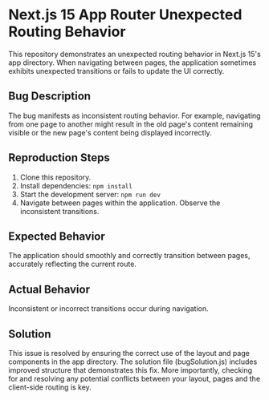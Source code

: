 # Next.js 15 App Router Unexpected Routing Behavior

This repository demonstrates an unexpected routing behavior in Next.js 15's app directory.  When navigating between pages, the application sometimes exhibits unexpected transitions or fails to update the UI correctly.

## Bug Description

The bug manifests as inconsistent routing behavior. For example, navigating from one page to another might result in the old page's content remaining visible or the new page's content being displayed incorrectly.

## Reproduction Steps

1. Clone this repository.
2. Install dependencies: `npm install`
3. Start the development server: `npm run dev`
4. Navigate between pages within the application.  Observe the inconsistent transitions.

## Expected Behavior

The application should smoothly and correctly transition between pages, accurately reflecting the current route.

## Actual Behavior

Inconsistent or incorrect transitions occur during navigation.

## Solution

This issue is resolved by ensuring the correct use of the layout and page components in the app directory. The solution file (bugSolution.js) includes improved structure that demonstrates this fix.  More importantly, checking for and resolving any potential conflicts between your layout, pages and the client-side routing is key.